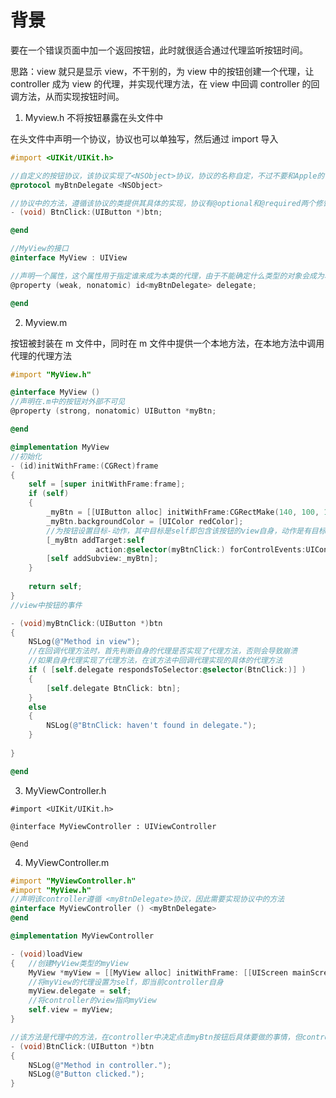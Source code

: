 # 背景

要在一个错误页面中加一个返回按钮，此时就很适合通过代理监听按钮时间。

思路：view 就只是显示 view，不干别的，为 view 中的按钮创建一个代理，让 controller 成为 view 的代理，并实现代理方法，在 view 中回调 controller 的回调方法，从而实现按钮时间。

1. Myview.h  不将按钮暴露在头文件中

在头文件中声明一个协议，协议也可以单独写，然后通过 import 导入

```objective-c
#import <UIKit/UIKit.h>

//自定义的按钮协议，该协议实现了<NSObject>协议，协议的名称自定，不过不要和Apple的协议重名
@protocol myBtnDelegate <NSObject>

//协议中的方法，遵循该协议的类提供其具体的实现，协议有@optional和@required两个修饰符，默认情况下是@required
- (void) BtnClick:(UIButton *)btn;

@end

//MyView的接口
@interface MyView : UIView

//声明一个属性，这个属性用于指定谁来成为本类的代理，由于不能确定什么类型的对象会成为本类的代理，因此声明为id类型
@property (weak, nonatomic) id<myBtnDelegate> delegate;

@end
```



2. Myview.m

按钮被封装在 m 文件中，同时在 m 文件中提供一个本地方法，在本地方法中调用代理的代理方法

```objective-c
#import "MyView.h"

@interface MyView ()
//声明在.m中的按钮对外部不可见
@property (strong, nonatomic) UIButton *myBtn;

@end

@implementation MyView
//初始化
- (id)initWithFrame:(CGRect)frame
{
    self = [super initWithFrame:frame];
    if (self)
    {
        _myBtn = [[UIButton alloc] initWithFrame:CGRectMake(140, 100, 100, 50)];
        _myBtn.backgroundColor = [UIColor redColor];
        //为按钮设置目标-动作，其中目标是self即包含该按钮的view自身，动作是有目标（view）提供的myBtnClick：方法
        [_myBtn addTarget:self
                   action:@selector(myBtnClick:) forControlEvents:UIControlEventTouchUpInside];
        [self addSubview:_myBtn];
    }
    
    return self;
}
//view中按钮的事件

- (void)myBtnClick:(UIButton *)btn
{
    NSLog(@"Method in view");
    //在回调代理方法时，首先判断自身的代理是否实现了代理方法，否则会导致崩溃
    //如果自身代理实现了代理方法，在该方法中回调代理实现的具体的代理方法
    if ( [self.delegate respondsToSelector:@selector(BtnClick:)] )
    {
        [self.delegate BtnClick: btn];
    }
    else
    {
        NSLog(@"BtnClick: haven't found in delegate.");
    }
    
}

@end
```

3. MyViewController.h

```objc
#import <UIKit/UIKit.h>

@interface MyViewController : UIViewController

@end
```

4. MyViewController.m

```objective-c
#import "MyViewController.h"
#import "MyView.h"
//声明该controller遵循 <myBtnDelegate>协议，因此需要实现协议中的方法
@interface MyViewController () <myBtnDelegate>
@end

@implementation MyViewController

- (void)loadView
{   //创建MyView类型的myView
    MyView *myView = [[MyView alloc] initWithFrame: [[UIScreen mainScreen] bounds] ];
    //将myView的代理设置为self，即当前controller自身
    myView.delegate = self;
    //将controller的view指向myView
    self.view = myView;
}

//该方法是代理中的方法，在controller中决定点击myBtn按钮后具体要做的事情，但controller并不能直接获取到myBtn
- (void)BtnClick:(UIButton *)btn
{
    NSLog(@"Method in controller.");
    NSLog(@"Button clicked.");
}
```

